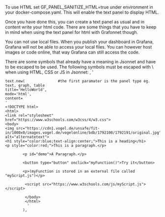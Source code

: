 To use HTML set GF_PANEL_SANITIZE_HTML=true under environment in your docker-compose.yaml.
This will enable the text panel to display HTML.

Once you have done this, you can create a text panel as usual and in content write your html code. There are some things that you have to keep in mind when using the text panel for html with Grafonnet though.

You can not use local files. When you publish your dashboard in Grafana, Grafana will not be able to access your local files. You can however host images or code online, that way Grafana can still access the code. 

There are some symbols that already have a meaning in Jsonnet and have to be escaped to be used. The following symbols must be escaped with \ when using HTML, CSS or JS in Jsonnet: \, '



```jsonnet
text.new(				#the first paramater is the panel type eg. text, graph, table
title='HelloWorld',
mode='html',
content=
'
<!DOCTYPE html>
<html>
<link rel="stylesheet" href="https://www.w3schools.com/w3css/4/w3.css">
<body>
<img src="https://cdn1.vogel.de/unsafe/fit-in/1000x0/images.vogel.de/vogelonline/bdb/1792100/1792191/original.jpg" alt="alternatetext">
<h1 style="color:blue;text-align:center;">This is a heading</h1>
<p style="color:red;">This is a paragraph.</p>

        <p id="demo">A Paragraph.</p>

        <button type="button" onclick="myFunction()">Try it</button>

        <p>(myFunction is stored in an external file called "myScript.js")</p>

         <script src="https://www.w3schools.com/js/myScript.js"></script>

         </body>
         </html>
          '
        ),
```